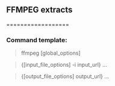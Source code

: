 ## FFMPEG extracts
==================


### Command template:
> ffmpeg [global_options] 

> {[input_file_options] -i input_url} ... 

> {[output_file_options] output_url} ...
